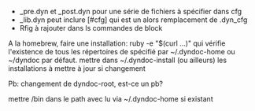 * _pre.dyn et _post.dyn pour une série de fichiers à spécifier dans cfg
* _lib.dyn peut inclure [#cfg] qui est un alors remplacement de .dyn_cfg
* Rfig à rajouter dans ls commandes de block



A la homebrew, faire une installation: ruby -e "$(curl ...)"
qui vérifie l'existence de tous les répertoires de <dyndoc-root> spécifié par ~/.dyndoc-home ou ~/dyndoc par défaut.
mettre dans ~/.dyndoc-install (ou ailleurs) les installations à mettre à jour si changement



Pb: changement de dyndoc-root, est-ce un pb?

mettre <dyndoc-root>/bin dans le path avec <dyndoc-root> lu via ~/.dyndoc-home si existant

